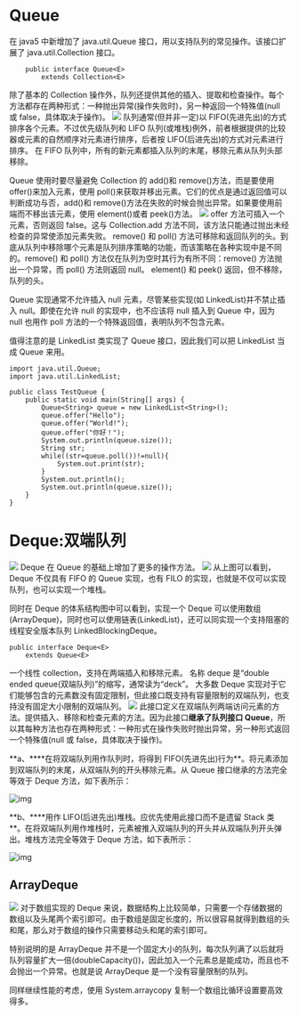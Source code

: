 # Queue

在 java5 中新增加了 java.util.Queue 接口，用以支持队列的常见操作。该接口扩展了 java.util.Collection 接口。

```
    public interface Queue<E>
        extends Collection<E>
```

除了基本的 Collection 操作外，队列还提供其他的插入、提取和检查操作。每个方法都存在两种形式：一种抛出异常(操作失败时)，另一种返回一个特殊值(null 或 false，具体取决于操作)。
![](http://dl2.iteye.com/upload/attachment/0099/4684/0a3af09c-84c1-3192-a396-788778793770.jpg)
队列通常(但并非一定)以 FIFO(先进先出)的方式排序各个元素。不过优先级队列和 LIFO 队列(或堆栈)例外，前者根据提供的比较器或元素的自然顺序对元素进行排序，后者按 LIFO(后进先出)的方式对元素进行排序。
在 FIFO 队列中，所有的新元素都插入队列的末尾，移除元素从队列头部移除。

Queue 使用时要尽量避免 Collection 的 add()和 remove()方法，而是要使用 offer()来加入元素，使用 poll()来获取并移出元素。它们的优点是通过返回值可以判断成功与否，add()和 remove()方法在失败的时候会抛出异常。如果要使用前端而不移出该元素，使用 element()或者 peek()方法。
![](http://dl2.iteye.com/upload/attachment/0099/4686/6c5cd3f1-9cb8-3af5-8be6-558e880fb143.jpg)
offer 方法可插入一个元素，否则返回 false。这与 Collection.add 方法不同，该方法只能通过抛出未经检查的异常使添加元素失败。
remove() 和 poll() 方法可移除和返回队列的头。到底从队列中移除哪个元素是队列排序策略的功能，而该策略在各种实现中是不同的。remove() 和 poll() 方法仅在队列为空时其行为有所不同：remove() 方法抛出一个异常，而 poll() 方法则返回 null。
element() 和 peek() 返回，但不移除，队列的头。

Queue 实现通常不允许插入 null 元素，尽管某些实现(如 LinkedList)并不禁止插入 null。即使在允许 null 的实现中，也不应该将 null 插入到 Queue 中，因为 null 也用作 poll 方法的一个特殊返回值，表明队列不包含元素。

值得注意的是 LinkedList 类实现了 Queue 接口，因此我们可以把 LinkedList 当成 Queue 来用。

```
import java.util.Queue;
import java.util.LinkedList;

public class TestQueue {
    public static void main(String[] args) {
        Queue<String> queue = new LinkedList<String>();
        queue.offer("Hello");
        queue.offer("World!");
        queue.offer("你好！");
        System.out.println(queue.size());
        String str;
        while((str=queue.poll())!=null){
            System.out.print(str);
        }
        System.out.println();
        System.out.println(queue.size());
    }
}
```

# Deque:双端队列

![](http://img.my.csdn.net/uploads/201212/07/1354809676_3123.png)
Deque 在 Queue 的基础上增加了更多的操作方法。
![](http://img.my.csdn.net/uploads/201212/07/1354809693_2460.png)
从上图可以看到，Deque 不仅具有 FIFO 的 Queue 实现，也有 FILO 的实现，也就是不仅可以实现队列，也可以实现一个堆栈。

同时在 Deque 的体系结构图中可以看到，实现一个 Deque 可以使用数组(ArrayDeque)，同时也可以使用链表(LinkedList)，还可以同实现一个支持阻塞的线程安全版本队列 LinkedBlockingDeque。

```
public interface Deque<E>
	extends Queue<E>
```

一个线性 collection，支持在两端插入和移除元素。
名称 deque 是“double ended queue(双端队列)”的缩写，通常读为“deck”。
大多数 Deque 实现对于它们能够包含的元素数没有固定限制，但此接口既支持有容量限制的双端队列，也支持没有固定大小限制的双端队列。
![](http://dl2.iteye.com/upload/attachment/0099/4690/b1956624-3f28-312c-808a-301e67059ce8.jpg)
此接口定义在双端队列两端访问元素的方法。提供插入、移除和检查元素的方法。因为此接口**继承了队列接口 Queue**，所以其每种方法也存在两种形式：一种形式在操作失败时抛出异常，另一种形式返回一个特殊值(null 或 false，具体取决于操作)。

**a、\*\***在将双端队列用作队列时，将得到 FIFO(先进先出)行为\*\*。将元素添加到双端队列的末尾，从双端队列的开头移除元素。从 Queue 接口继承的方法完全等效于 Deque 方法，如下表所示：

![img](http://dl2.iteye.com/upload/attachment/0099/4692/f769ea83-1a83-3bec-84df-52342cbe00b8.jpg)

**b、\*\***用作 LIFO(后进先出)堆栈。应优先使用此接口而不是遗留 Stack 类\*\*。在将双端队列用作堆栈时，元素被推入双端队列的开头并从双端队列开头弹出。堆栈方法完全等效于 Deque 方法，如下表所示：

![img](http://dl2.iteye.com/upload/attachment/0099/4694/610121eb-2298-36a9-918a-73cdaa085df9.jpg)

## ArrayDeque

![](http://img.my.csdn.net/uploads/201212/07/1354809706_2576.png)
对于数组实现的 Deque 来说，数据结构上比较简单，只需要一个存储数据的数组以及头尾两个索引即可。由于数组是固定长度的，所以很容易就得到数组的头和尾，那么对于数组的操作只需要移动头和尾的索引即可。

特别说明的是 ArrayDeque 并不是一个固定大小的队列，每次队列满了以后就将队列容量扩大一倍(doubleCapacity())，因此加入一个元素总是能成功，而且也不会抛出一个异常。也就是说 ArrayDeque 是一个没有容量限制的队列。

同样继续性能的考虑，使用 System.arraycopy 复制一个数组比循环设置要高效得多。
